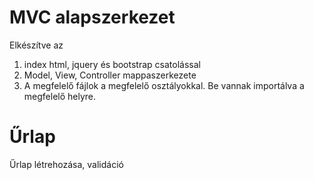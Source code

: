 # MVC alapszerkezet
Elkészítve az
1. index html, jquery és bootstrap csatolással
2. Model, View, Controller mappaszerkezete
3. A megfelelő fájlok a megfelelő osztályokkal. Be vannak importálva a megfelelő helyre.

# Űrlap
Űrlap létrehozása, validáció